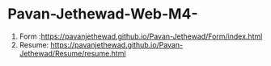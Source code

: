 # Pavan-Jethewad-Web-M4-
1) Form :https://pavanjethewad.github.io/Pavan-Jethewad/Form/index.html
2) Resume: https://pavanjethewad.github.io/Pavan-Jethewad/Resume/resume.html
